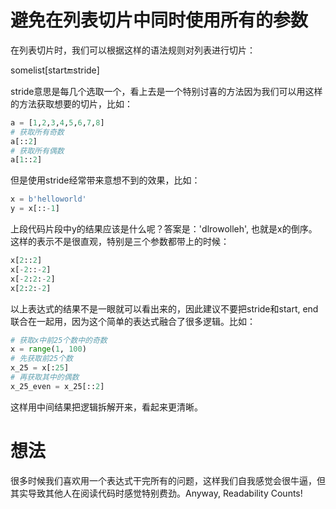 # 避免在列表切片中同时使用所有的参数

在列表切片时，我们可以根据这样的语法规则对列表进行切片：

somelist[start:end:stride]

stride意思是每几个选取一个，看上去是一个特别讨喜的方法因为我们可以用这样的方法获取想要的切片，比如：

```python
a = [1,2,3,4,5,6,7,8]
# 获取所有奇数
a[::2]
# 获取所有偶数
a[1::2]
```

但是使用stride经常带来意想不到的效果，比如：

```python
x = b'helloworld'
y = x[::-1]
```

上段代码片段中y的结果应该是什么呢？答案是：'dlrowolleh', 也就是x的倒序。这样的表示不是很直观，特别是三个参数都带上的时候：

```python
x[2::2]
x[-2::-2]
x[-2:2:-2]
x[2:2:-2]
```

以上表达式的结果不是一眼就可以看出来的，因此建议不要把stride和start, end联合在一起用，因为这个简单的表达式融合了很多逻辑。比如：

```python
# 获取x中前25个数中的奇数
x = range(1, 100)
# 先获取前25个数
x_25 = x[:25]
# 再获取其中的偶数
x_25_even = x_25[::2]
```

这样用中间结果把逻辑拆解开来，看起来更清晰。

# 想法
很多时候我们喜欢用一个表达式干完所有的问题，这样我们自我感觉会很牛逼，但其实导致其他人在阅读代码时感觉特别费劲。Anyway, Readability Counts!
